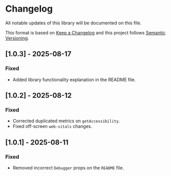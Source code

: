 # Changelog

All notable updates of this library will be documented on this file.

This format is based on [Keep a Changelog](https://keepachangelog.com/1.0.0/)
and this project follows [Semantic Versioning](https://semver.org/spec/v2.0.0.html).

## [1.0.3] - 2025-08-17
### Fixed
- Added library functionality explanation in the README file.

## [1.0.2] - 2025-08-12
### Fixed
- Corrected duplicated metrics on `getAccessibility`.
- Fixed off-screen `web-vitals` changes.

## [1.0.1] - 2025-08-11
### Fixed
- Removed incorrect `Debugger` props on the `README` file.
